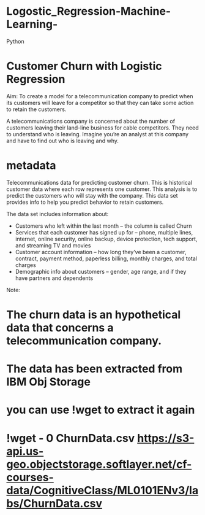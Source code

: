 # Logostic_Regression-Machine-Learning-
Python


# Customer Churn with Logistic Regression
Aim: To create a model for a telecommunication company to predict when its customers will leave for a competitor so that they can take some action to retain the customers.

A telecommunications company is concerned about the number of customers leaving their land-line business for cable competitors. They need to understand who is leaving. Imagine you’re an analyst at this company and have to find out who is leaving and why.

# metadata
Telecommunications data for predicting customer churn. This is historical customer data where each row represents one customer. This analysis is to predict the customers who will stay with the company. 
This data set provides info to help you predict behavior to retain customers.

The data set includes information about:

- Customers who left within the last month – the column is called Churn
- Services that each customer has signed up for – phone,
 multiple lines, 
 internet, 
 online security, 
 online backup, 
 device protection, 
 tech support, 
 and streaming TV and movies
- Customer account information – 
how long they’ve been a customer, 
contract, payment method, 
paperless billing, 
monthly charges, 
and total charges
- Demographic info about customers – 
gender, 
age range, 
and if they have partners and dependents

Note: 
# The churn data is an hypothetical data that concerns a telecommunication company.
# The data has been extracted from IBM Obj Storage

# you can use !wget to extract it again
# !wget - 0 ChurnData.csv https://s3-api.us-geo.objectstorage.softlayer.net/cf-courses-data/CognitiveClass/ML0101ENv3/labs/ChurnData.csv
